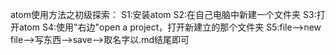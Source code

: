 atom使用方法之初级探索：
S1:安装atom
S2:在自己电脑中新建一个文件夹
S3:打开atom
S4:使用"右边"open a project，打开新建立的那个文件夹
S5:file-->new file-->写东西-->save-->取名字以.md结尾即可
